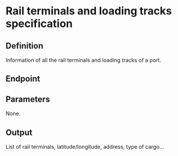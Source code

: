 # Rail terminals and loading tracks specification

## Definition
Information of all the rail terminals and loading tracks of a port.
## Endpoint
## Parameters
None.
## Output 
List of rail terminals, latitude/longitude, address, type of cargo...
